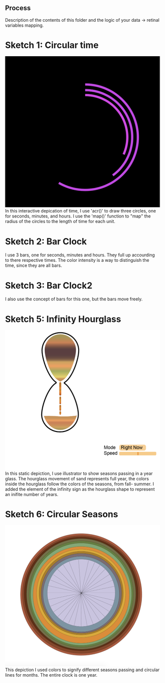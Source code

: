 ## Process

Description of the contents of this folder and the logic of your data → retinal variables mapping.
# Sketch 1: Circular time 
![Circular time](https://github.com/nourzein/dvia-2019/blob/master/1.mapping-time/process/circulartime.png)
In this interactive depication of time, I use 'acr()' to draw three circles, one for seconds, minutes, and hours. 
I use the 'map()' function to "map" the radius of the circles to the length of time for each unit.  

# Sketch 2: Bar Clock
I use 3 bars, one for seconds, minutes and hours. They full up accourding to there respective times. The color intensity is a way to distinguish the time, since they are all bars. 

# Sketch 3: Bar Clock2
I also use the concept of bars for this one, but the bars move freely.

# Sketch 5: Infinity Hourglass
![Infinity hourglass](https://github.com/nourzein/dvia-2019/blob/master/1.mapping-time/hourglass_seasons%2Byears.png)
In this static depiction, I use illustrator to show seasons passing in a year glass. The hourglass movement of sand represents full year, the colors inside the hourglass follow the colors of the seasons, from fall- summer. 
I added the element of the infinity sign as the hourglass shape to represent an inifite number of years.

# Sketch 6: Circular Seasons
![Clock](https://github.com/nourzein/dvia-2019/blob/master/1.mapping-time/year_seasons.png)
This depiction I used colors to signify different seasons passing and circular lines for months. The entire clock is one year.
